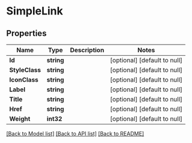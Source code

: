# SimpleLink

## Properties
Name | Type | Description | Notes
------------ | ------------- | ------------- | -------------
**Id** | **string** |  | [optional] [default to null]
**StyleClass** | **string** |  | [optional] [default to null]
**IconClass** | **string** |  | [optional] [default to null]
**Label** | **string** |  | [optional] [default to null]
**Title** | **string** |  | [optional] [default to null]
**Href** | **string** |  | [optional] [default to null]
**Weight** | **int32** |  | [optional] [default to null]

[[Back to Model list]](../README.md#documentation-for-models) [[Back to API list]](../README.md#documentation-for-api-endpoints) [[Back to README]](../README.md)

